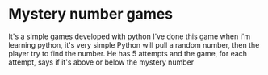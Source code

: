 # Mystery number games
It's a simple games developed with python
I've done this game when i'm learning python, it's very simple
Python will pull a random number, then the player try to find the number.
He has 5 attempts and the game, for each attempt, says if it's above or below the mystery number
